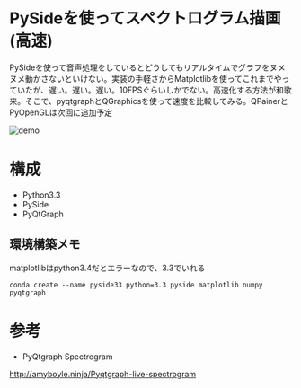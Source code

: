

# PySideを使ってスペクトログラム描画(高速)



PySideを使って音声処理をしているとどうしてもリアルタイムでグラフをヌメヌメ動かさないといけない。実装の手軽さからMatplotlibを使ってこれまでやっていたが、遅い。遅い。遅い。10FPSぐらいしかでない。高速化する方法が和歌来。そこで、pyqtgraphとQGraphicsを使って速度を比較してみる。QPainerとPyOpenGLは次回に追加予定

![demo](demo/demo1.gif)


# 構成
- Python3.3
- PySide
- PyQtGraph

## 環境構築メモ
matplotlibはpython3.4だとエラーなので、3.3でいれる
```
conda create --name pyside33 python=3.3 pyside matplotlib numpy pyqtgraph
```


# 参考

- PyQtgraph Spectrogram

http://amyboyle.ninja/Pyqtgraph-live-spectrogram
